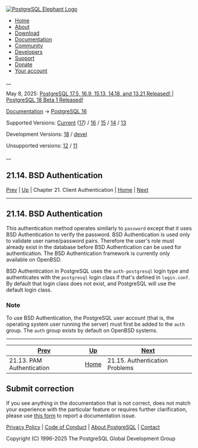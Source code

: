 [ ![PostgreSQL Elephant Logo](/media/img/about/press/elephant.png) ](/)

  * [Home](/ "Home")
  * [About](/about/ "About")
  * [Download](/download/ "Download")
  * [Documentation](/docs/ "Documentation")
  * [Community](/community/ "Community")
  * [Developers](/developer/ "Developers")
  * [Support](/support/ "Support")
  * [Donate](/about/donate/ "Donate")
  * [Your account](/account/ "Your account")

__

May 8, 2025: [ PostgreSQL 17.5, 16.9, 15.13, 14.18, and 13.21 Released! ](/about/news/postgresql-175-169-1513-1418-and-1321-released-3072/) | [ PostgreSQL 18 Beta 1 Released! ](/about/news/postgresql-18-beta-1-released-3070/)

[Documentation](/docs/ "Documentation") -> [PostgreSQL
16](/docs/16/index.html)

Supported Versions: [Current](/docs/current/auth-bsd.html "PostgreSQL 17 -
21.14. BSD Authentication") ([17](/docs/17/auth-bsd.html "PostgreSQL 17 -
21.14. BSD Authentication")) / [16](/docs/16/auth-bsd.html "PostgreSQL 16 -
21.14. BSD Authentication") / [15](/docs/15/auth-bsd.html "PostgreSQL 15 -
21.14. BSD Authentication") / [14](/docs/14/auth-bsd.html "PostgreSQL 14 -
21.14. BSD Authentication") / [13](/docs/13/auth-bsd.html "PostgreSQL 13 -
21.14. BSD Authentication")

Development Versions: [18](/docs/18/auth-bsd.html "PostgreSQL 18 - 21.14. BSD
Authentication") / [devel](/docs/devel/auth-bsd.html "PostgreSQL devel -
21.14. BSD Authentication")

Unsupported versions: [12](/docs/12/auth-bsd.html "PostgreSQL 12 - 21.14. BSD
Authentication") / [11](/docs/11/auth-bsd.html "PostgreSQL 11 - 21.14. BSD
Authentication")

__

21.14. BSD Authentication  
---  
[Prev](auth-pam.html "21.13. PAM Authentication")  | [Up](client-authentication.html "Chapter 21. Client Authentication") | Chapter 21. Client Authentication | [Home](index.html "PostgreSQL 16.9 Documentation") |  [Next](client-authentication-problems.html "21.15. Authentication Problems")  
  
* * *

## 21.14. BSD Authentication #

This authentication method operates similarly to `password` except that it
uses BSD Authentication to verify the password. BSD Authentication is used
only to validate user name/password pairs. Therefore the user's role must
already exist in the database before BSD Authentication can be used for
authentication. The BSD Authentication framework is currently only available
on OpenBSD.

BSD Authentication in PostgreSQL uses the `auth-postgresql` login type and
authenticates with the `postgresql` login class if that's defined in
`login.conf`. By default that login class does not exist, and PostgreSQL will
use the default login class.

### Note

To use BSD Authentication, the PostgreSQL user account (that is, the operating
system user running the server) must first be added to the `auth` group. The
`auth` group exists by default on OpenBSD systems.

* * *

[Prev](auth-pam.html "21.13. PAM Authentication")  | [Up](client-authentication.html "Chapter 21. Client Authentication") |  [Next](client-authentication-problems.html "21.15. Authentication Problems")  
---|---|---  
21.13. PAM Authentication  | [Home](index.html "PostgreSQL 16.9 Documentation") |  21.15. Authentication Problems  
  
## Submit correction

If you see anything in the documentation that is not correct, does not match
your experience with the particular feature or requires further clarification,
please use [this form](/account/comments/new/16/auth-bsd.html/) to report a
documentation issue.

[Privacy Policy](/about/privacypolicy) | [Code of Conduct](/about/policies/coc/) | [About PostgreSQL](/about/) | [Contact](/about/contact/)  

Copyright (C) 1996-2025 The PostgreSQL Global Development Group

